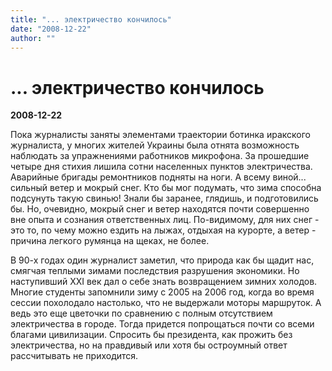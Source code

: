 ```yaml
---
title: "... электричество кончилось"
date: "2008-12-22"
author: ""
---
```


# ... электричество кончилось

**2008-12-22** 

Пока журналисты заняты элементами траектории ботинка иракского журналиста, у многих жителей Украины была отнята возможность наблюдать за упражнениями работников микрофона. За прошедшие четыре дня стихия лишила сотни населенных пунктов электричества. Аварийные бригады ремонтников подняты на ноги. А всему виной... сильный ветер и мокрый снег. Кто бы мог подумать, что зима способна подсунуть такую свинью! Знали бы заранее, глядишь, и подготовились бы. Но, очевидно, мокрый снег и ветер находятся почти совершенно вне опыта и сознания ответственных лиц. По-видимому, для них снег - это то, по чему можно ездить на лыжах, отдыхая на курорте, а ветер - причина легкого румянца на щеках, не более.

В 90-х годах один журналист заметил, что природа как бы щадит нас, смягчая теплыми зимами последствия разрушения экономики. Но наступивший XXI век дал о себе знать возвращением зимних холодов. Многие студенты запомнили зиму с 2005 на 2006 год, когда во время сессии похолодало настолько, что не выдержали моторы маршруток. А ведь это еще цветочки по сравнению с полным отсутствием электричества в городе. Тогда придется попрощаться почти со всеми благами цивилизации. Спросить бы президента, как прожить без электричества, но на правдивый или хотя бы остроумный ответ рассчитывать не приходится.
